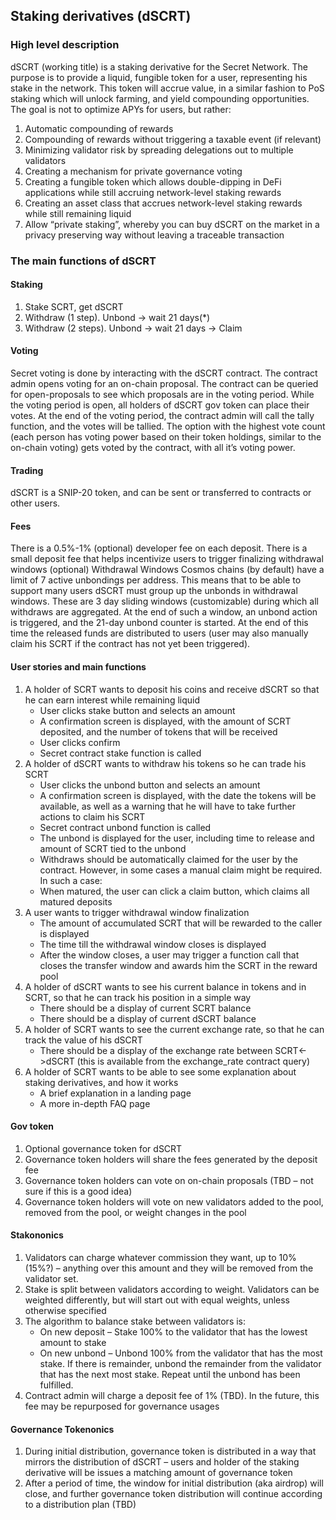 ## Staking derivatives (dSCRT)

### High level description

dSCRT (working title) is a staking derivative for the Secret Network. The purpose is to provide a liquid, fungible token for a user, representing his stake in the network. This token will accrue value, in a similar fashion to PoS staking which will unlock farming, and yield compounding opportunities. 
The goal is not to optimize APYs for users, but rather:
1.	Automatic compounding of rewards 
2.	Compounding of rewards without triggering a taxable event (if relevant)
3.	Minimizing validator risk by spreading delegations out to multiple validators
4.	Creating a mechanism for private governance voting
5.	Creating a fungible token which allows double-dipping in DeFi applications while still accruing network-level staking rewards
6.	Creating an asset class that accrues network-level staking rewards while still remaining liquid
7.	Allow “private staking”, whereby you can buy dSCRT on the market in a privacy preserving way without leaving a traceable transaction

### The main functions of dSCRT

#### Staking
1.	Stake SCRT, get dSCRT
2.	Withdraw (1 step). Unbond -> wait 21 days(*)
3.	Withdraw (2 steps). Unbond -> wait 21 days -> Claim

#### Voting 
Secret voting is done by interacting with the dSCRT contract.
The contract admin opens voting for an on-chain proposal. The contract can be queried for open-proposals to see which proposals are in the voting period.
While the voting period is open, all holders of dSCRT gov token can place their votes. At the end of the voting period, the contract admin will call the tally function, and the votes will be tallied. The option with the highest vote count (each person has voting power based on their token holdings, similar to the on-chain voting) gets voted by the contract, with all it’s voting power. 

#### Trading
dSCRT is a SNIP-20 token, and can be sent or transferred to contracts or other users.

#### Fees
There is a 0.5%-1% (optional) developer fee on each deposit. There is a small deposit fee that helps incentivize users to trigger finalizing withdrawal windows (optional)
Withdrawal Windows
Cosmos chains (by default) have a limit of 7 active unbondings per address. This means that to be able to support many users dSCRT must group up the unbonds in withdrawal windows. These are 3 day sliding windows (customizable) during which all withdraws are aggregated. At the end of such a window, an unbond action is triggered, and the 21-day unbond counter is started. At the end of this time the released funds are distributed to users (user may also manually claim his SCRT if the contract has not yet been triggered).

#### User stories and main functions

1.	A holder of SCRT wants to deposit his coins and receive dSCRT so that he can earn interest while remaining liquid
    *	User clicks stake button and selects an amount
    *	A confirmation screen is displayed, with the amount of SCRT deposited, and the number of tokens that will be received
    *	User clicks confirm
    *	Secret contract stake function is called
2.	A holder of dSCRT wants to withdraw his tokens so he can trade his SCRT
    *	User clicks the unbond button and selects an amount
    *	A confirmation screen is displayed, with the date the tokens will be available, as well as a warning that he will have to take further actions to claim his SCRT
    *	Secret contract unbond function is called
    *	The unbond is displayed for the user, including time to release and amount of SCRT tied to the unbond
    *	Withdraws should be automatically claimed for the user by the contract. However, in some cases a manual claim might be required. In such a case:
    *	When matured, the user can click a claim button, which claims all matured deposits
3.	A user wants to trigger withdrawal window finalization
    *	The amount of accumulated SCRT that will be rewarded to the caller is displayed
    *	The time till the withdrawal window closes is displayed
    *	After the window closes, a user may trigger a function call that closes the transfer window and awards him the SCRT in the reward pool
4.	A holder of dSCRT wants to see his current balance in tokens and in SCRT, so that he can track his position in a simple way
    *	There should be a display of current SCRT balance
    *	There should be a display of current dSCRT balance
5.	A holder of SCRT wants to see the current exchange rate, so that he can track the value of his dSCRT
    *	There should be a display of the exchange rate between SCRT<->dSCRT (this is available from the exchange_rate contract query)
6.	A holder of SCRT wants to be able to see some explanation about staking derivatives, and how it works
    *	A brief explanation in a landing page
    *	A more in-depth FAQ page

#### Gov token
1.	Optional governance token for dSCRT
2.	Governance token holders will share the fees generated by the deposit fee
3.	Governance token holders can vote on on-chain proposals (TBD – not sure if this is a good idea)
4.	Governance token holders will vote on new validators added to the pool, removed from the pool, or weight changes in the pool

#### Stakononics
1.	Validators can charge whatever commission they want, up to 10% (15%?) – anything over this amount and they will be removed from the validator set.
2.	Stake is split between validators according to weight. Validators can be weighted differently, but will start out with equal weights, unless otherwise specified
3.	The algorithm to balance stake between validators is: 
    *	On new deposit – Stake 100% to the validator that has the lowest amount to stake
    *	On new unbond – Unbond 100% from the validator that has the most stake. If there is remainder, unbond the remainder from the validator that has the next most stake. Repeat until the unbond has been fulfilled.
4.	Contract admin will charge a deposit fee of 1% (TBD). In the future, this fee may be repurposed for governance usages

#### Governance Tokenonics
1.	During initial distribution, governance token is distributed in a way that mirrors the distribution of dSCRT – users and holder of the staking derivative will be issues a matching amount of governance token
2.	After a period of time, the window for initial distribution (aka airdrop) will close, and further governance token distribution will continue according to a distribution plan (TBD)
